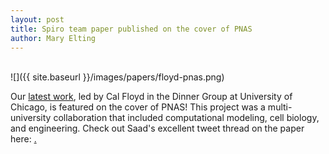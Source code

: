 ```yaml
---
layout: post
title: Spiro team paper published on the cover of PNAS
author: Mary Elting
---
```

<br>
<div style="max-width: 600px;">
	![]({{ site.baseurl }}/images/papers/floyd-pnas.png)
</div>

Our <a href ="{{ site.baseurl }}/papers/2023-06-12-floyd-pnas">latest work</a>, led by Cal Floyd in the Dinner Group at University of Chicago, is featured on the cover of PNAS! This project was a multi-university collaboration that included computational modeling, cell biology, and engineering. Check out Saad's excellent tweet thread on the paper here: <a href="https://twitter.com/EltingLab/status/1674144065414111232?ref_src=twsrc%5Etfw%7Ctwcamp%5Eembeddedtimeline%7Ctwterm%5Escreen-name%3AEltingLab%7Ctwcon%5Es1">.